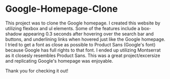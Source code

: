 # Google-Homepage-Clone

This project was to clone the Google homepage. I created this website by utilizing flexbox and ul elements. Some of the features include a box-shadow 
appearing 0.3 seconds after hovering over the search bar and buttons, and underlining links when hovered just like the Google homepage. I tried to 
get a font as close as possible to Product Sans (Google's font) because Google has full rights to that font. I ended up utilizing Montserrat as it
closesly resembles Product Sans. This was a great project/excersize and replicating Google's homepage was enjoyable.

Thank you for checking it out!
